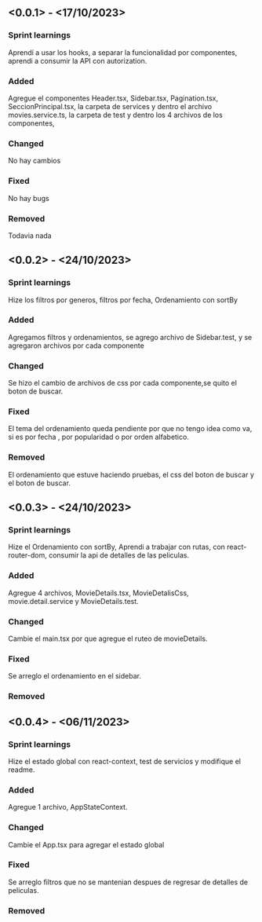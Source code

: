 ## <0.0.1> - <17/10/2023>

### Sprint learnings

Aprendí a usar los hooks, a separar la funcionalidad por componentes, aprendi a consumir la API con autorization.

### Added

Agregue el componentes Header.tsx, Sidebar.tsx, Pagination.tsx, SeccionPrincipal.tsx, la carpeta de services y dentro el archivo movies.service.ts, la carpeta de test y dentro los 4 archivos de los componentes, 

### Changed

No hay cambios

### Fixed

No hay bugs

### Removed

Todavia nada

## <0.0.2> - <24/10/2023>

### Sprint learnings

Hize los filtros por generos, filtros por fecha, Ordenamiento con sortBy

### Added

Agregamos filtros y ordenamientos, se agrego archivo de Sidebar.test, y se agregaron archivos por cada componente

### Changed

Se hizo el cambio de archivos de css por cada componente,se quito el boton de buscar.

### Fixed

El tema del ordenamiento queda pendiente por que no tengo idea como va, si es por fecha , por popularidad o por orden alfabetico.

### Removed

El ordenamiento que estuve haciendo pruebas, el css del boton de buscar y el boton de buscar.


## <0.0.3> - <24/10/2023>

### Sprint learnings

Hize el Ordenamiento con sortBy, Aprendi a trabajar con rutas, con react-router-dom, consumir la api de detalles de las peliculas.

### Added

Agregue 4 archivos, MovieDetails.tsx, MovieDetalisCss, movie.detail.service y MovieDetails.test.
### Changed

Cambie el main.tsx por que agregue el ruteo de movieDetails.

### Fixed

Se arreglo el ordenamiento en el sidebar.

### Removed


## <0.0.4> - <06/11/2023>

### Sprint learnings

Hize el estado global con react-context, test de servicios y modifique el readme.

### Added

Agregue 1 archivo, AppStateContext.
### Changed

Cambie el App.tsx para agregar el estado global

### Fixed

Se arreglo filtros que no se mantenian despues de regresar de detalles de peliculas.

### Removed

